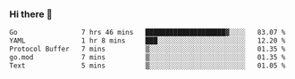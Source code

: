 ### Hi there 👋

<!--
**yeya24/yeya24** is a ✨ _special_ ✨ repository because its `README.md` (this file) appears on your GitHub profile.

Here are some ideas to get you started:

- 🔭 I’m currently working on ...
- 🌱 I’m currently learning ...
- 👯 I’m looking to collaborate on ...
- 🤔 I’m looking for help with ...
- 💬 Ask me about ...
- 📫 How to reach me: ...
- 😄 Pronouns: ...
- ⚡ Fun fact: ...
-->

<!--START_SECTION:waka-->

```txt
Go                7 hrs 46 mins   ████████████████████▓░░░░   83.07 %
YAML              1 hr 8 mins     ███░░░░░░░░░░░░░░░░░░░░░░   12.20 %
Protocol Buffer   7 mins          ▒░░░░░░░░░░░░░░░░░░░░░░░░   01.35 %
go.mod            7 mins          ▒░░░░░░░░░░░░░░░░░░░░░░░░   01.35 %
Text              5 mins          ▒░░░░░░░░░░░░░░░░░░░░░░░░   01.05 %
```

<!--END_SECTION:waka-->
